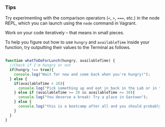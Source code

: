 ### Tips

Try experimenting with the comparison operators (`<`, `>`, `===`, etc.) in the node REPL, which you can launch using the `node` command in Vagrant.

Work on your code iteratively – that means in small pieces. 

To help you figure out how to use `hungry` and `availableTime` inside your function, try outputting their values to the Terminal as follows.

```javascript

function whatToDoForLunch(hungry, availableTime) {
  //Check if I'm hungry or not
  if(hungry !== true){
    console.log("Wait for now and come back when you're hungry!");
  } else {
    if(availableTime < 20){
      console.log("Pick something up and eat in back in the Lab or in the kitchen");
    } else if (availableTime >= 20 && availableTime <= 30){
      console.log("You deserve a break! Try a place in Gastown");
    } else {
      console.log("this is a bootcamp after all and you should probably reconsider.")
    }
  }
}

```